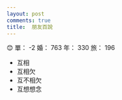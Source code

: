 ```yaml
---
layout: post
comments: true
title:  朋友百說
---
```


:blush: 單： -2 婚： 763 年： 330 旅： 196

 - 互相
 - 互相欠
 - 互不相欠
 - 互想想念
